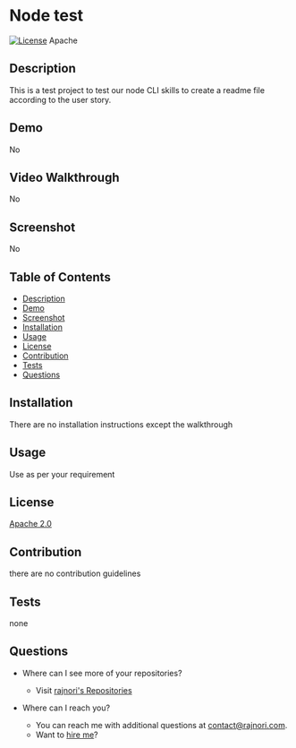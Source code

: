 Node test
====
[![License](https://img.shields.io/badge/License-Apache%202.0-blue.svg)](https://opensource.org/licenses/Apache-2.0) Apache

Description
---
This is a test project to test our node CLI skills to create a readme file according to the user story.

Demo
---
No

Video Walkthrough
---
No

Screenshot
---
No

Table of Contents
---
- [Description](#description)
- [Demo](#demo)
- [Screenshot](#screenshot)
- [Installation](#installation)
- [Usage](#usage)
- [License](#license)
- [Contribution](#contribution)
- [Tests](#tests)
- [Questions](#questions)

Installation
---
There are no installation instructions except the walkthrough

Usage
---
Use as per your requirement

License
---
[Apache 2.0](https://opensource.org/licenses/Apache-2.0)

Contribution
---
there are no contribution guidelines

Tests
---
none

Questions
---
- Where can I see more of your repositories?
	- Visit [rajnori's Repositories](https://github.com/rajnori)

- Where can I reach you?
	- You can reach me with additional questions at <a href='mailto:contact@rajnori.com'>contact@rajnori.com</a>.
	- Want to [hire me](www.linkedin.com/rajnori)?